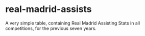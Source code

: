 # real-madrid-assists
 A very simple table, containing Real Madrid Assisting Stats in all competitions, for the previous seven years.

